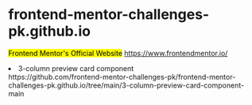 # frontend-mentor-challenges-pk.github.io
<mark>Frontend Mentor's Official Website</mark> https://www.frontendmentor.io/

<li>3-column preview card component</li>https://github.com/frontend-mentor-challenges-pk/frontend-mentor-challenges-pk.github.io/tree/main/3-column-preview-card-component-main
